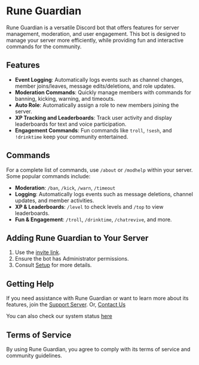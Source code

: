 # Rune Guardian

Rune Guardian is a versatile Discord bot that offers features for server management, moderation, and user engagement. This bot is designed to manage your server more efficiently, while providing fun and interactive commands for the community.

## Features
- **Event Logging**: Automatically logs events such as channel changes, member joins/leaves, message edits/deletions, and role updates.
- **Moderation Commands**: Quickly manage members with commands for banning, kicking, warning, and timeouts.
- **Auto Role**: Automatically assign a role to new members joining the server.
- **XP Tracking and Leaderboards**: Track user activity and display leaderboards for text and voice participation.
- **Engagement Commands**: Fun commands like `troll`, `!sesh`, and `!drinktime` keep your community entertained.

## Commands
For a complete list of commands, use `/about` or `/modhelp` within your server. Some popular commands include:
- **Moderation**: `/ban`, `/kick`, `/warn`, `/timeout`
- **Logging**: Automatically logs events such as message deletions, channel updates, and member activities.
- **XP & Leaderboards**: `/level` to check levels and `/top` to view leaderboards.
- **Fun & Engagement**: `/troll`, `/drinktime`, `/chatrevive`, and more.

## Adding Rune Guardian to Your Server
1. Use the [invite link](https://discord.com/oauth2/authorize?client_id=1285116010822893579).
2. Ensure the bot has Administrator permissions.
3. Consult [Setup](https://github.com/xanzinfl/Rune/blob/main/SETUP.md) for more details.

## Getting Help
If you need assistance with Rune Guardian or want to learn more about its features, join the [Support Server](https://discord.gg/422p3anb3T).
Or, [Contact Us](https://linktr.ee/Rune.gg)

You can also check our system status [here](https://immortal-poodle-electric.ngrok-free.app/status/rune)

## Terms of Service
By using Rune Guardian, you agree to comply with its terms of service and community guidelines.
